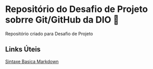 # Repositório do Desafio de Projeto sobrre Git/GitHub da DIO :rocket:
Repositório criado para Desafio de Projeto

## Links Úteis
[Sintaxe Basica Markdown](https://www.markdownguide.org/basic-syntax/)
